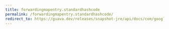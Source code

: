 ```yaml
---
title: forwardingmapentry.standardhashcode
permalink: /forwardingmapentry.standardhashcode/
redirect_to: https://guava.dev/releases/snapshot-jre/api/docs/com/google/common/collect/ForwardingMapEntry.html#standardHashCode--
---
```

